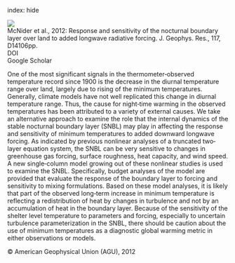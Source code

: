 index: hide

<div class="Citation">
    <div class="Citation-thumb CitationThumb-linked"  data-href="https://doi.org/10.1029/2012jd017578">
      <img src="https://static.claimspace.cloud/climate-study-static/refs/thumbs/2/McNider_et_al_2012-thumb.png" />
    </div>

  <div class="Citation-body">
    <div class="Citation-text">McNider et al., 2012: Response and sensitivity of the nocturnal boundary layer over land to added longwave radiative forcing. <span class="Article-journal">J. Geophys. Res., </span><span class="Article-volume">117, </span>D14106pp.</div>
    <div class="Citation-links">
      <div class="CitationLink" data-href="https://doi.org/10.1029/2012jd017578">
        <div class="CitationLink-icon CitationLink-Doi"></div>
        <div class="CitationLink-text">DOI</div>
      </div>
      <div class="CitationLink" data-href="https://scholar.google.com/scholar?q=10.1029/2012jd017578">
        <div class="CitationLink-icon CitationLink-Scholar"></div>
        <div class="CitationLink-text">Google Scholar</div>
      </div>
    </div>
  </div>
</div>

One of the most significant signals in the thermometer‐observed temperature record since 1900 is the decrease in the diurnal temperature range over land, largely due to rising of the minimum temperatures. Generally, climate models have not well replicated this change in diurnal temperature range. Thus, the cause for night‐time warming in the observed temperatures has been attributed to a variety of external causes. We take an alternative approach to examine the role that the internal dynamics of the stable nocturnal boundary layer (SNBL) may play in affecting the response and sensitivity of minimum temperatures to added downward longwave forcing. As indicated by previous nonlinear analyses of a truncated two‐layer equation system, the SNBL can be very sensitive to changes in greenhouse gas forcing, surface roughness, heat capacity, and wind speed. A new single‐column model growing out of these nonlinear studies is used to examine the SNBL. Specifically, budget analyses of the model are provided that evaluate the response of the boundary layer to forcing and sensitivity to mixing formulations. Based on these model analyses, it is likely that part of the observed long‐term increase in minimum temperature is reflecting a redistribution of heat by changes in turbulence and not by an accumulation of heat in the boundary layer. Because of the sensitivity of the shelter level temperature to parameters and forcing, especially to uncertain turbulence parameterization in the SNBL, there should be caution about the use of minimum temperatures as a diagnostic global warming metric in either observations or models.

<div class="Citation-copy">
&copy; American Geophysical Union (AGU), 2012
</div>